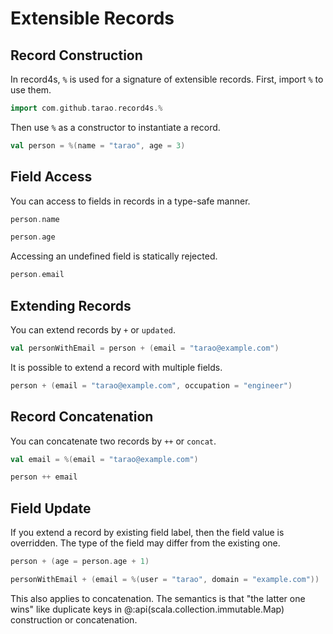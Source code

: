 Extensible Records
==================

Record Construction
-------------------

In record4s, `%` is used for a signature of extensible records.  First, import `%` to use
them.

```scala mdoc
import com.github.tarao.record4s.%
```

Then use `%` as a constructor to instantiate a record.

```scala mdoc:mline
val person = %(name = "tarao", age = 3)
```

Field Access
------------

You can access to fields in records in a type-safe manner.

```scala mdoc:mline
person.name

person.age
```

Accessing an undefined field is statically rejected.

```scala mdoc:fail
person.email
```

Extending Records
-----------------

You can extend records by `+` or `updated`.

```scala mdoc:mline
val personWithEmail = person + (email = "tarao@example.com")
```

It is possible to extend a record with multiple fields.

```scala mdoc:mline
person + (email = "tarao@example.com", occupation = "engineer")
```

Record Concatenation
--------------------

You can concatenate two records by `++` or `concat`.

```scala mdoc:mline
val email = %(email = "tarao@example.com")

person ++ email
```

Field Update
------------

If you extend a record by existing field label, then the field value is overridden.  The
type of the field may differ from the existing one.

```scala mdoc:mline
person + (age = person.age + 1)

personWithEmail + (email = %(user = "tarao", domain = "example.com"))
```

This also applies to concatenation.  The semantics is that "the latter one wins" like
duplicate keys in @:api(scala.collection.immutable.Map) construction or concatenation.
